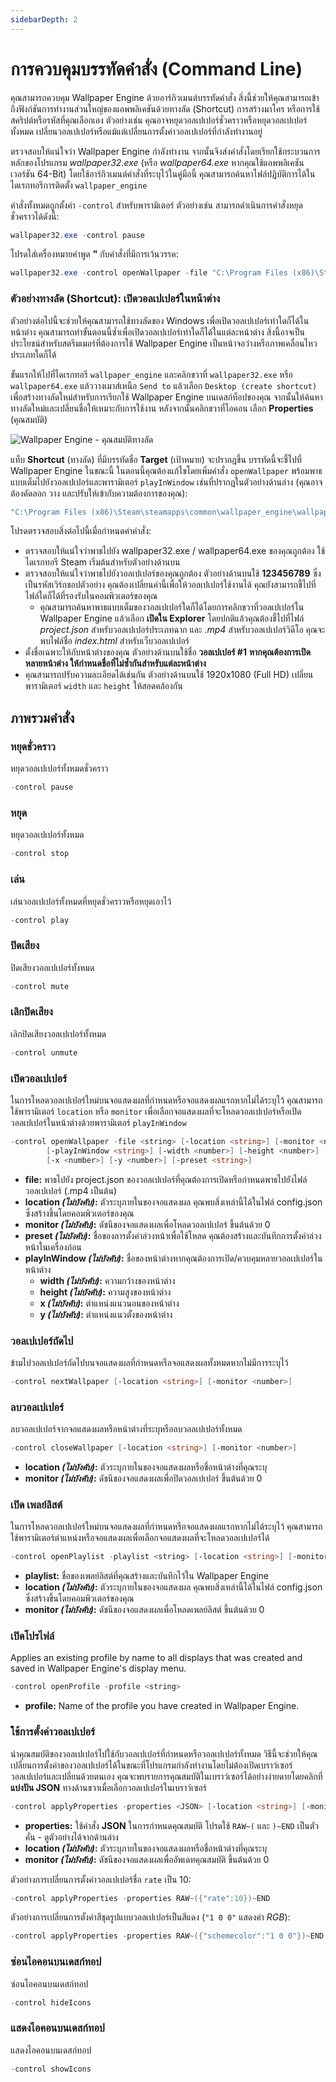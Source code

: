 ```yaml
---
sidebarDepth: 2
---
```


# การควบคุมบรรทัดคำสั่ง (Command Line)

คุณสามารถควบคุม Wallpaper Engine ด้วยอาร์กิวเมนต์บรรทัดคำสั่ง สิ่งนี้ช่วยให้คุณสามารถเข้าถึงฟังก์ชันการทำงานส่วนใหญ่ของแอพพลิเคชันด้วยทางลัด (Shortcut) การสร้างมาโคร หรือการใช้สคริปต์หรือรหัสที่คุณเลือกเอง ตัวอย่างเช่น คุณอาจหยุดวอลเปเปอร์ชั่วคราวหรือหยุดวอลเปเปอร์ทั้งหมด เปลี่ยนวอลเปเปอร์หรือแม้แต่เปลี่ยนการตั้งค่าวอลเปเปอร์ที่กำลังทำงานอยู่

ตรวจสอบให้แน่ใจว่า Wallpaper Engine กำลังทำงาน จากนั้นจึงส่งคำสั่งโดยเรียกใช้กระบวนการหลักของโปรแกรม *wallpaper32.exe* (หรือ *wallpaper64.exe* หากคุณใช้แอพพลิเคชันเวอร์ชัน 64-Bit) โดยใช้อาร์กิวเมนต์คำสั่งที่ระบุไว้ในคู่มือนี้ คุณสามารถค้นหาไฟล์ปฏิบัติการได้ในไดเรกทอรีการติดตั้ง `wallpaper_engine`

คำสั่งทั้งหมดถูกตั้งค่า `-control` สำหรับพารามิเตอร์ ตัวอย่างเช่น สามารถดำเนินการคำสั่งหยุดชั่วคราวได้ดังนี้:

``` powershell
wallpaper32.exe -control pause
```

โปรดใส่เครื่องหมายคำพูด **"** กับคำสั่งที่มีการเว้นวรรค:

``` powershell
wallpaper32.exe -control openWallpaper -file "C:\Program Files (x86)\Steam\steamapps\common\wallpaper_engine\projects\myprojects\myWallpaper\project.json"
```

### ตัวอย่างทางลัด (Shortcut): เปิดวอลเปเปอร์ในหน้าต่าง

ตัวอย่างต่อไปนี้จะช่วยให้คุณสามารถใช้ทางลัดของ Windows เพื่อเปิดวอลเปเปอร์เท่าใดก็ได้ในหน้าต่าง คุณสามารถทำขั้นตอนนี้ซ้ำเพื่อเปิดวอลเปเปอร์เท่าใดก็ได้ในแต่ละหน้าต่าง สิ่งนี้อาจเป็นประโยชน์สำหรับสตรีมเมอร์ที่ต้องการใช้ Wallpaper Engine เป็นหน้าจอว่างหรือภาพเคลื่อนไหวประเภทใดก็ได้

ขั้นแรกให้ไปที่ไดเรกทอรี `wallpaper_engine` และคลิกขวาที่ `wallpaper32.exe` หรือ `wallpaper64.exe` แล้ววางเมาส์เหนือ `Send to` แล้วเลือก `Desktop (create shortcut)` เพื่อสร้างทางลัดใหม่สำหรับการเรียกใช้ Wallpaper Engine บนเดสก์ท็อปของคุณ จากนั้นให้ค้นหาทางลัดใหม่และเปลี่ยนชื่อให้เหมาะกับการใช้งาน หลังจากนั้นคลิกขวาที่ไอคอน เลือก **Properties** (คุณสมบัติ)

![Wallpaper Engine - คุณสมบัติทางลัด](/img/faq/target.gif)

แท็บ **Shortcut**  (ทางลัด) ที่มีบรรทัดชื่อ **Target**  (เป้าหมาย) จะปรากฎขึ้น บรรทัดนี้จะชี้ไปที่ Wallpaper Engine ในขณะนี้ ในตอนนี้คุณต้องแก้ไขโดยเพิ่มคำสั่ง `openWallpaper` พร้อมพาธแบบเต็มไปยังวอลเปเปอร์และพารามิเตอร์ `playInWindow` เช่นที่ปรากฎในตัวอย่างด้านล่าง (คุณอาจต้องคัดลอก วาง และปรับให้เข้ากับความต้องการของคุณ):

```bash
"C:\Program Files (x86)\Steam\steamapps\common\wallpaper_engine\wallpaper64.exe" -control openWallpaper -file "C:\Program Files (x86)\Steam\steamapps\workshop\content\431960\123456789\scene.pkg" -playInWindow "Wallpaper #1" -width 1920 -height 1080
```

โปรดตรวจสอบสิ่งต่อไปนี้เมื่อกำหนดค่าคำสั่ง:

* ตรวจสอบให้แน่ใจว่าพาธไปยัง wallpaper32.exe / wallpaper64.exe ของคุณถูกต้อง ใช้ไดเรกทอรี Steam เริ่มต้นสำหรับตัวอย่างด้านบน
* ตรวจสอบให้แน่ใจว่าพาธไปยังวอลเปเปอร์ของคุณถูกต้อง ตัวอย่างด้านบนใช้ **123456789** ซึ่งเป็นรหัสเวิร์กชอปตัวอย่าง คุณต้องเปลี่ยนค่านี้เพื่อให้วอลเปเปอร์ใช้งานได้ คุณยังสามารถชี้ไปที่ไฟล์ใดก็ได้ที่รองรับในคอมพิวเตอร์ของคุณ
  * คุณสามารถค้นหาพาธแบบเต็มของวอลเปเปอร์ใดก็ได้โดยการคลิกขวาที่วอลเปเปอร์ใน Wallpaper Engine แล้วเลือก **เปิดใน Explorer** โดยปกติแล้วคุณต้องชี้ไปที่ไฟล์ *project.json* สำหรับวอลเปเปอร์ประเภทฉาก และ *.mp4* สำหรับวอลเปเปอร์วิดีโอ คุณจะพบไฟล์ชื่อ *index.html* สำหรับเว็บวอลเปเปอร์
* ตั้งชื่อเฉพาะให้กับหน้าต่างของคุณ ตัวอย่างด้านบนใช้ชื่อ **วอลเปเปอร์ #1** **หากคุณต้องการเปิดหลายหน้าต่าง ให้กำหนดชื่อที่ไม่ซ้ำกันสำหรับแต่ละหน้าต่าง**
* คุณสามารถปรับความละเอียดได้เช่นกัน ตัวอย่างด้านบนใช้ 1920x1080 (Full HD) เปลี่ยนพารามิเตอร์ `width` และ `height` ให้สอดคล้องกัน

## ภาพรวมคำสั่ง

### หยุดชั่วคราว

หยุดวอลเปเปอร์ทั้งหมดชั่วคราว

``` powershell
-control pause
```

### หยุด

หยุดวอลเปเปอร์ทั้งหมด

``` powershell
-control stop
```

### เล่น

เล่นวอลเปเปอร์ทั้งหมดที่หยุดชั่วคราวหรือหยุดเอาไว้

``` powershell
-control play
```

### ปิดเสียง

ปิดเสียงวอลเปเปอร์ทั้งหมด

``` powershell
-control mute
```

### เลิกปิดเสียง

เลิกปิดเสียงวอลเปเปอร์ทั้งหมด

``` powershell
-control unmute
```

### เปิดวอลเปเปอร์

ในการโหลดวอลเปเปอร์ใหม่บนจอแสดงผลที่กำหนดหรือจอแสดงผลแรกหากไม่ได้ระบุไว้ คุณสามารถใช้พารามิเตอร์ `location` หรือ `monitor` เพื่อเลือกจอแสดงผลที่จะโหลดวอลเปเปอร์หรือเปิดวอลเปเปอร์ในหน้าต่างด้วยพารามิเตอร์ `playInWindow`

``` powershell
-control openWallpaper -file <string> [-location <string>] [-monitor <number>]
        [-playInWindow <string>] [-width <number>] [-height <number>]
        [-x <number>] [-y <number>] [-preset <string>]
```

* **file:** พาธไปยัง project.json ของวอลเปเปอร์ที่คุณต้องการเปิดหรือกำหนดพาธไปยังไฟล์วอลเปเปอร์ (.mp4 เป็นต้น)
* **location *(ไม่บังคับ)*:** ตัวระบุภายในของจอแสดงผล คุณพบสิ่งเหล่านี้ได้ในไฟล์ config.json ซึ่งสร้างขึ้นโดยคอมพิวเตอร์ของคุณ
* **monitor *(ไม่บังคับ)*:** ดัชนีของจอแสดงผลเพื่อโหลดวอลเปเปอร์ ขึ้นต้นด้วย 0
* **preset *(ไม่บังคับ)*:** ชื่อของการตั้งค่าล่วงหน้าเพื่อใช้โหลด คุณต้องสร้างและบันทึกการตั้งค่าล่วงหน้าในเครื่องก่อน
* **playInWindow *(ไม่บังคับ)*:** ชื่อของหน้าต่างหากคุณต้องการเปิด/ควบคุมหลายวอลเปเปอร์ในหน้าต่าง
  * **width *(ไม่บังคับ)*:** ความกว้างของหน้าต่าง
  * **height *(ไม่บังคับ)*:** ความสูงของหน้าต่าง
  * **x *(ไม่บังคับ)*:** ตำแหน่งแนวนอนของหน้าต่าง
  * **y *(ไม่บังคับ)*:** ตำแหน่งแนวตั้งของหน้าต่าง

### วอลเปเปอร์ถัดไป

ข้ามไปวอลเปเปอร์ถัดไปบนจอแสดงผลที่กำหนดหรือจอแสดงผลทั้งหมดหากไม่มีการระบุไว้

``` powershell
-control nextWallpaper [-location <string>] [-monitor <number>]
```

### ลบวอลเปเปอร์

ลบวอลเปเปอร์จากจอแสดงผลหรือหน้าต่างที่ระบุหรือลบวอลเปเปอร์ทั้งหมด

``` powershell
-control closeWallpaper [-location <string>] [-monitor <number>]
```

* **location *(ไม่บังคับ)*:** ตัวระบุภายในของจอแสดงผลหรือชื่อหน้าต่างที่คุณระบุ
* **monitor *(ไม่บังคับ)*:** ดัชนีของจอแสดงผลเพื่อปิดวอลเปเปอร์ ขึ้นต้นด้วย 0

### เปิด เพลย์ลิสต์

ในการโหลดวอลเปเปอร์ใหม่บนจอแสดงผลที่กำหนดหรือจอแสดงผลแรกหากไม่ได้ระบุไว้ คุณสามารถใช้พารามิเตอร์ตำแหน่งหรือจอแสดงผลเพื่อเลือกจอแสดงผลที่จะโหลดวอลเปเปอร์ได้

``` powershell
-control openPlaylist -playlist <string> [-location <string>] [-monitor <number>]
```

* **playlist:** ชื่อของเพลย์ลิสต์ที่คุณสร้างและบันทึกไว้ใน Wallpaper Engine
* **location *(ไม่บังคับ)*:** ตัวระบุภายในของจอแสดงผล คุณพบสิ่งเหล่านี้ได้ในไฟล์ config.json ซึ่งสร้างขึ้นโดยคอมพิวเตอร์ของคุณ
* **monitor *(ไม่บังคับ)*:** ดัชนีของจอแสดงผลเพื่อโหลดเพลย์ลิสต์ ขึ้นต้นด้วย 0

### เปิดโปรไฟล์

Applies an existing profile by name to all displays that was created and saved in Wallpaper Engine's display menu.

``` powershell
-control openProfile -profile <string>
```

* **profile:** Name of the profile you have created in Wallpaper Engine.

### ใช้การตั้งค่าวอลเปเปอร์

นำคุณสมบัติของวอลเปเปอร์ไปใช้กับวอลเปเปอร์ที่กำหนดหรือวอลเปเปอร์ทั้งหมด วิธีนี้จะช่วยให้คุณเปลี่ยนการตั้งค่าของวอลเปเปอร์ได้ในขณะที่โปรแกรมกำลังทำงานโดยไม่ต้องเปิดเบราว์เซอร์วอลเปเปอร์และเปลี่ยนด้วยตนเอง คุณจะพบรายการคุณสมบัติในเบราว์เซอร์ได้อย่างง่ายดายโดยคลิกที่ **แบ่งปัน JSON** ทางด้านขวาเมื่อเลือกวอลเปเปอร์ในเบราว์เซอร์

``` powershell
-control applyProperties -properties <JSON> [-location <string>] [-monitor <number>]
```

* **properties:** ใช้คำสั่ง **JSON** ในการกำหนดคุณสมบัติ โปรดใช้ `RAW~(` และ `)~END` เป็นตัวคั่น - ดูตัวอย่างได้จากด้านล่าง
* **location *(ไม่บังคับ)*:** ตัวระบุภายในของจอแสดงผลหรือชื่อหน้าต่างที่คุณระบุ
* **monitor *(ไม่บังคับ)*:** ดัชนีของจอแสดงผลเพื่ออัพเดทคุณสมบัติ ขึ้นต้นด้วย 0

ตัวอย่างการเปลี่ยนการตั้งค่าวอลเปเปอร์ชื่อ `rate` เป็น 10:

``` cpp 
-control applyProperties -properties RAW~({"rate":10})~END
```

ตัวอย่างการเปลี่ยนการตั้งค่าสีชุดรูปแบบวอลเปเปอร์เป็นสีแดง (`"1 0 0"` แสดงค่า *RGB*):

``` cpp
-control applyProperties -properties RAW~({"schemecolor":"1 0 0"})~END
```

### ซ่อนไอคอนบนเดสก์ทอป

ซ่อนไอคอนบนเดสก์ทอป

``` powershell
-control hideIcons
```

### แสดงไอคอนบนเดสก์ทอป

แสดงไอคอนบนเดสก์ทอป

``` powershell
-control showIcons
```


